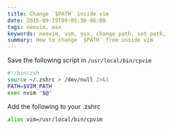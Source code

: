 ```yaml
---
title: Change `$PATH` inside vim
date: 2015-09-19T09:05:36-06:00
tags: neovim, osx
keywords: neovim, vim, osx, change path, set path,
summary: How to change `$PATH` from inside vim
---
```


Save the following script in `/usr/local/bin/cpvim`

```zsh
#!/bin/zsh
source ~/.zshrc > /dev/null 2>&1
PATH=$VIM_PATH
exec nvim "$@"
```

Add the following to your .zshrc

```zsh
alias vim=/usr/local/bin/cpvim
```
